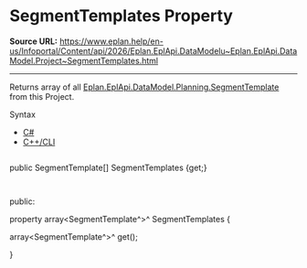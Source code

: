 # SegmentTemplates Property

**Source URL:** https://www.eplan.help/en-us/Infoportal/Content/api/2026/Eplan.EplApi.DataModelu~Eplan.EplApi.DataModel.Project~SegmentTemplates.html

---

Returns array of all [Eplan.EplApi.DataModel.Planning.SegmentTemplate](Eplan.EplApi.DataModelu~Eplan.EplApi.DataModel.Planning.SegmentTemplate.html) from this Project.

Syntax

- [C#](#i-syntax-CS)
- [C++/CLI](#i-syntax-CPP2005)

```
```
public SegmentTemplate[] SegmentTemplates {get;}
```
```

```
```
public:

property array<SegmentTemplate^>^ SegmentTemplates {

   array<SegmentTemplate^>^ get();

}
```
```
